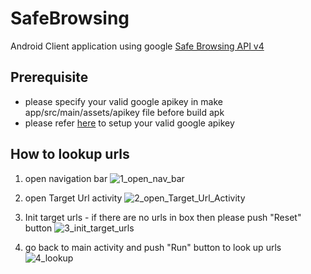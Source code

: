 # SafeBrowsing
Android Client application using google [Safe Browsing API v4](https://developers.google.com/safe-browsing/v4/get-started)

## Prerequisite

- please specify your valid google apikey in make app/src/main/assets/apikey file before build apk
- please refer [here](https://support.google.com/cloud/answer/6158862?hl=en&ref_topic=6262490) to setup your valid google apikey

## How to lookup urls
1. open navigation bar
![1_open_nav_bar](./img_howto/1_open_nav_bar.jpg_)

2. open Target Url activity
![2_open_Target_Url_Activity](./img_howto/2_open_Target_Url_Activity.jpg_)

3. Init target urls - if there are no urls in box then please push "Reset" button
![3_init_target_urls](./img_howto/3_init_target_urls.jpg_)

4. go back to main activity and push "Run" button to look up urls
![4_lookup](./img_howto/4_lookup.jpg_)
